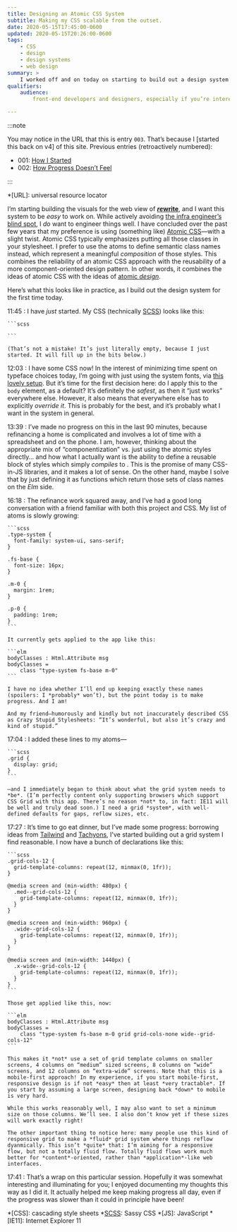 ```yaml
---
title: Designing an Atomic CSS System
subtitle: Making my CSS scalable from the outset.
date: 2020-05-15T17:45:00-0600
updated: 2020-05-15T20:26:00-0600
tags:
    - CSS
    - design
    - design systems
    - web design
summary: >
    I worked off and on today on starting to build out a design system for the web component of rewrite—and I made good progress!
qualifiers:
    audience:
        front-end developers and designers, especially if you’re interested in ideas like atomic <abbr>CSS</abbr> and atomic design.

---
```


:::note

You may notice in the URL that this is entry `003`. That’s because I [started this back on v4] of this site. Previous entries (retroactively numbered):

- 001: [How I Started](https://v4.chriskrycho.com/2019/rewrite-dev-journal-how-i-started.html)
- 002: [How Progress Doesn’t Feel](https://v4.chriskrycho.com/2019/rewrite-dev-journal-how-progress-doesnt-feel.html)

:::

[v4]: https://v4.chriskrycho.com/rewrite-dev-journal/

*[URL]: universal resource locator

I’m starting building the visuals for the web view of [<b><i>re</i>write</b>][rewrite], and I want this system to be *easy* to work on. While actively avoiding [the infra engineer’s blind spot][blind-spot], I *do* want to engineer things well. I have concluded over the past few years that my preference is using (something like) [Atomic CSS][atomic-css]—with a slight twist. Atomic CSS typically emphasizes putting all those classes in your stylesheet. I prefer to use the atoms to define semantic class names instead, which represent a meaningful *composition* of those styles. This combines the reliability of an atomic CSS approach with the reusability of a more component-oriented design pattern. In other words, it combines the ideas of atomic CSS with the ideas of [atomic *design*][atomic-design].

Here’s what this looks like in practice, as I build out the design system for the first time today.

11:45
: I have *just* started. My CSS (technically [SCSS]) looks like this:

    ```scss
    
    ```
    
    (That’s not a mistake! It’s just literally empty, because I just started. It will fill up in the bits below.)

12:03
: I have some CSS now! In the interest of minimizing time spent on typeface choices today, I’m going with just using the system fonts, via [this lovely setup][system-font-css]. But it’s time for the first decision here: do I apply this to the `body` element, as a default? It’s definitely the *safest*, as then it “just works” everywhere else. However, it also means that everywhere else has to explicitly *override it*. This is probably for the best, and it’s probably what I want in the system in general.

13:39
: I’ve made no progress on this in the last 90 minutes, because refinancing a home is complicated and involves a lot of time with a spreadsheet and on the phone. I am, however, thinking about the appropriate mix of “componentization” vs. just using the atomic styles directly… and how what I actually want is the ability to define a reusable block of styles which simply *compiles* to . This is the promise of many CSS-in-JS libraries, and it makes a lot of sense. On the other hand, maybe I solve that by just defining it as functions which return those sets of class names on the *Elm* side.

16:18
: The refinance work squared away, and I’ve had a good long conversation with a friend familiar with both this project and CSS. My list of atoms is slowly growing:

    ```scss
    .type-system {
      font-family: system-ui, sans-serif;
    }
    
    .fs-base {
      font-size: 16px;
    }
    
    .m-0 {
      margin: 1rem;
    }
    
    .p-0 {
      padding: 1rem;
    }
    ```

    It currently gets applied to the app like this:
    
    ```elm
    bodyClasses : Html.Attribute msg
    bodyClasses =
        class "type-system fs-base m-0"
    ```

    I have no idea whether I’ll end up keeping exactly these names (spoilers: I *probably* won’t), but the point today is to make progress. And I am!
    
    And my friend—humorously and kindly but not inaccurately described CSS as Crazy Stupid Stylesheets: “It’s wonderful, but also it’s crazy and kind of stupid.”

17:04
: I added these lines to my atoms—

    ```scss    
    .grid {
      display: grid;
    }
    ```

    —and I immediately began to think about what the grid system needs to *be*. (I’m perfectly content only supporting browsers which support CSS Grid with this app. There’s no reason *not* to, in fact: IE11 will be well and truly dead soon.) I need a grid *system*, with well-defined defaults for gaps, reflow sizes, etc.

17:27
: It’s time to go eat dinner, but I’ve made some progress: borrowing ideas from [Tailwind] and [Tachyons], I've started building out a grid system I find reasonable. I now have a bunch of declarations like this:

    ```scss
    .grid-cols-12 {
      grid-template-columns: repeat(12, minmax(0, 1fr));
    }

    @media screen and (min-width: 480px) {
      .med--grid-cols-12 {
        grid-template-columns: repeat(12, minmax(0, 1fr));
      }
    }

    @media screen and (min-width: 960px) {
      .wide--grid-cols-12 {
        grid-template-columns: repeat(12, minmax(0, 1fr));
      }
    }

    @media screen and (min-width: 1440px) {
      .x-wide--grid-cols-12 {
        grid-template-columns: repeat(12, minmax(0, 1fr));
      }
    }
    ```

    Those get applied like this, now:

    ```elm
    bodyClasses : Html.Attribute msg
    bodyClasses =
        class "type-system fs-base m-0 grid grid-cols-none wide--grid-cols-12"
    ```

    This makes it *not* use a set of grid template columns on smaller screens, 4 columns on “medium” sized screens, 8 columns on “wide” screens, and 12 columns on “extra-wide” screens. Note that this is a mobile-first approach! In my experience, if you start mobile-first, responsive design is if not *easy* then at least *very tractable*. If you start by assuming a large screen, designing back *down* to mobile is very hard.
    
    While this works reasonably well, I may also want to set a minimum size on those columns. We’ll see. I also don’t know yet if these sizes will work exactly right!
    
    The other important thing to notice here: many people use this kind of responsive grid to make a *fluid* grid system where things reflow dyanmically. This isn’t *quite* that: I’m aiming for a responsive flow, but not a totally fluid flow. Totally fluid flows work much better for *content*-oriented, rather than *application*-like web interfaces.

17:41
: That’s a wrap on this particular session. Hopefully it was somewhat interesting and illuminating for you; I enjoyed documenting my thoughts this way as I did it. It actually helped me keep making progress all day, even if the progress was slower than it could in principle have been!



[rewrite]: https://rewrite.software
[blind-spot]: https://v5.chriskrycho.com/journal/infra-engineers-blind-spot-the/
[atomic-css]: https://css-tricks.com/lets-define-exactly-atomic-css/
[atomic-design]: https://atomicdesign.bradfrost.com
[SCSS]: https://sass-lang.com
[system-font-css]: https://github.com/jonathantneal/system-font-css
[Tailwind]: https://tailwindcss.com
[Tachyons]: http://tachyons.io

*[CSS]: cascading style sheets
*[SCSS]: Sassy CSS
*[JS]: JavaScript
*[IE11]: Internet Explorer 11